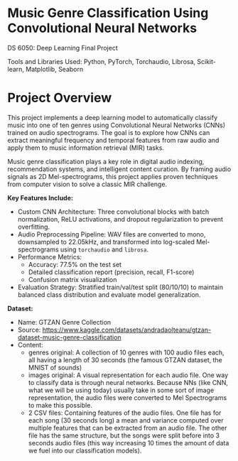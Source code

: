# Music Genre Classification Using Convolutional Neural Networks
DS 6050: Deep Learning Final Project

Tools and Libraries Used:  Python, PyTorch, Torchaudio, Librosa, Scikit-learn, Matplotlib, Seaborn  


# Project Overview
This project implements a deep learning model to automatically classify music into one of ten genres using Convolutional Neural Networks (CNNs) trained on audio spectrograms. The goal is to explore how CNNs can extract meaningful frequency and temporal features from raw audio and apply them to music information retrieval (MIR) tasks.

Music genre classification plays a key role in digital audio indexing, recommendation systems, and intelligent content curation. By framing audio signals as 2D Mel-spectrograms, this project applies proven techniques from computer vision to solve a classic MIR challenge.


**Key Features Include:** 
- Custom CNN Architecture: Three convolutional blocks with batch normalization, ReLU activations, and dropout regularization to prevent overfitting.
- Audio Preprocessing Pipeline: WAV files are converted to mono, downsampled to 22.05kHz, and transformed into log-scaled Mel-spectrograms using `torchaudio` and `librosa`.
- Performance Metrics:  
  - Accuracy: 77.5% on the test set  
  - Detailed classification report (precision, recall, F1-score)  
  - Confusion matrix visualization
- Evaluation Strategy: Stratified train/val/test split (80/10/10) to maintain balanced class distribution and evaluate model generalization.


**Dataset:**
- Name: GTZAN Genre Collection
- Source: https://www.kaggle.com/datasets/andradaolteanu/gtzan-dataset-music-genre-classification
- Content:
  - genres original: A collection of 10 genres with 100 audio files each, all having a length of 30 seconds (the famous GTZAN dataset, the MNIST of sounds)
  - images original: A visual representation for each audio file. One way to classify data is through neural networks. Because NNs (like CNN, what we will be using today) usually take in some sort of image representation, the audio files were converted to Mel Spectrograms to make this possible.
  - 2 CSV files: Containing features of the audio files. One file has for each song (30 seconds long) a mean and variance computed over multiple features that can be extracted from an audio file. The other file has the same structure, but the songs were split before into 3 seconds audio files (this way increasing 10 times the amount of data we fuel into our classification models).
